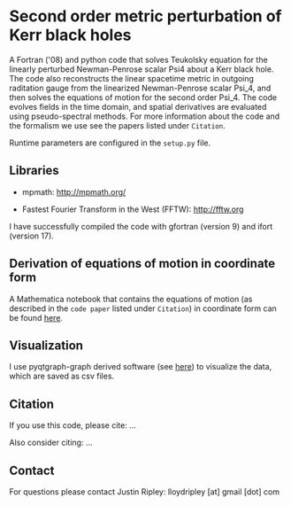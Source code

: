 # Second order metric perturbation of Kerr black holes

A Fortran ('08) and python code that solves Teukolsky equation for
the linearly perturbed Newman-Penrose scalar Psi4 about a Kerr black hole.
The code also reconstructs
the linear spacetime metric in outgoing raditation gauge from
the linearized Newman-Penrose scalar Psi\_4, and then
solves the equations of motion for the second order Psi\_4.
The code evolves fields in the time domain, and spatial derivatives
are evaluated using pseudo-spectral methods. 
For more information about the code and the formalism we use
see the papers listed under `Citation`.

Runtime parameters are configured in the `setup.py` file.

## Libraries

* mpmath: 
	http://mpmath.org/

* Fastest Fourier Transform in the West (FFTW): 
	http://fftw.org

I have successfully compiled the code with
gfortran (version 9) and ifort (version 17).

## Derivation of equations of motion in coordinate form

A Mathematica notebook that contains the equations of motion
(as described in the `code paper` listed under `Citation`) in coordinate
form can be found [here](https://github.com/JLRipley314/2nd-order-teuk-derivations).

## Visualization

I use pyqtgraph-graph derived software
(see [here](https://github.com/JLRipley314/sci-vis))
to visualize the data, which are saved as csv files. 

## Citation

If you use this code, please cite:
...

Also consider citing:
...

## Contact

For questions please contact
Justin Ripley: lloydripley [at] gmail [dot] com
